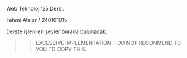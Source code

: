  Web Teknoloji'25 Dersi.

 Fehmi Atalar / 240101015

 Derste işlenilen şeyler burada bulunacak.

>> EXCESSIVE IMPLEMENTATION. I DO NOT RECONMEND TO YOU TO COPY THIS.
